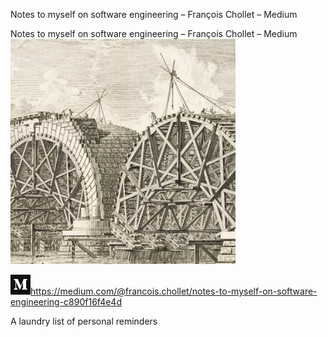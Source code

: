 Notes to myself on software engineering – François Chollet – Medium

Notes to myself on software engineering – François Chollet – Medium
![](../_resources/fe80103595633015faa8c2a5262bbc4e.png)

![](../_resources/a59c6579e2ce83f917bf56063cfff56c.png)https://medium.com/@francois.chollet/notes-to-myself-on-software-engineering-c890f16f4e4d

A laundry list of personal reminders